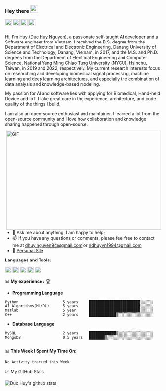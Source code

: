 ### Hey there <img src="https://media.giphy.com/media/hvRJCLFzcasrR4ia7z/giphy.gif" width="25px">


<a href="https://www.linkedin.com/in/duc-huy-nguyen-242a69163/">
  <img align="left" alt="Duc Huy's LinkedIN" width="22px" src="images_and_icons/linkedin-logo-copy.png" />
</a>

<a href="https://www.researchgate.net/profile/Duc-Nguyen-162">
  <img align="left" alt="Duc Huy's Research Gate" width="22px" src="images_and_icons/ResearchGateLogo.png" />
</a>

<a href="https://orcid.org/0000-0003-0216-2946">
  <img align="left" alt="Duc Huy's ORCID" width="22px" src="images_and_icons/ORCID_LOGO.png" />
</a>

<a href="https://www.instagram.com/dhuynguyen94/">
  <img align="left" alt="Duc Huy's ORCID" width="22px" src="images_and_icons/new_instagram_logo-1024x1024.jpg" />
</a>
<br>

<br>Hi, I'm [Huy (Duc Huy Nguyen)](https://www.linkedin.com/in/duc-huy-nguyen-242a69163/), a passionate self-taught AI developer and a Software engineer from Vietnam.
I received the B.S. degree from the Department of Electrical and Electronic Engineering, Danang University of Science and Technology, Danang, Vietnam, in 2017, and the M.S. and Ph.D. degrees from the Department of Electrical Engineering and Computer Science, National Yang Ming Chiao Tung University (NYCU), Hsinchu, Taiwan, in 2019 and 2022, respectively. 
My current research interests focus on researching and developing biomedical signal processing, machine learning and deep learning architectures, and especially the combination of data analysis and knowledge-based modeling.

My passion for AI and software lies with applying for Biomedical, Hand-held Device and IoT. 
I take great care in the experience, architecture, and code quality of the things I build.

I am also an open-source enthusiast and maintainer. I learned a lot from the open-source community and I love how collaboration and knowledge sharing happened through open-source.


  <img align="right" alt="GIF" src="code.gif?raw=true" width="500" height="320" />
  
- 💬 Ask me about anything, I am happy to help;
- 📫 If you have any questions or comments, please feel free to contact me at  dhuy.nguyen94@gmail.com or ndhuyvn1994@gmail.com
- 📝 [Personal Site](https://sites.google.com/view/dhuynguyen94/home)

**Languages and Tools:**  

<code><img height="20" src="images_and_icons/python_logo.png"></code>
<code><img height="20" src="images_and_icons/cpp_logo.png"></code>
<code><img height="20" src="images_and_icons/MySQL-Logo.wine.png"></code>
<code><img height="20" src="images_and_icons/postgresSQL_logo.png"></code>
<code><img height="20" src="images_and_icons/Icon-Matlab_0.png"></code>

📊 **My experience :** 🏆
<!--START_SECTION:waka-->
- **Programming Language**
```text
Python                    5 years     ███████████████████████░░░░░░   
AI Algorithms(ML/DL)      5 years     ███████████████████████░░░░░░  
Matlab                    5 year      ███████████████████████░░░░░░    
C++                       2 years     ████████████▒░░░░░░░░░░░░░░░░   
```
- **Database Language**
```text
MySQL                     2 years     ████████████▒░░░░░░░░░░░░░░░░
MongoDB                   0.5 years   ███████▒░░░░░░░░░░░░░░░░░░░░░
  
```


📊 **This Week I Spent My Time On:**
<!--START_SECTION:waka-->
```text
No Activity tracked this Week
```
<!--END_SECTION:waka-->



📈 My GitHub Stats

![Duc Huy's github stats](https://github-readme-stats.vercel.app/api?username=dhuynguyen94&show_icons=true&theme=radical)



